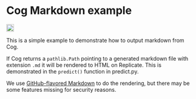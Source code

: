 # Cog Markdown example

<a href="https://replicate.ai/andreasjansson/cog-markdown-example"><img src="https://img.shields.io/static/v1?label=Replicate&message=Demo and Docker Image&color=darkgreen" height=20></a>

This is a simple example to demonstrate how to output markdown from Cog.

If Cog returns a `pathlib.Path` pointing to a generated markdown file with extension `.md` it will be rendered to HTML on Replicate. This is demonstrated in the `predict()` function in predict.py.

We use [GitHub-flavored Markdown](https://github.github.com/gfm) to do the rendering, but there may be some features missing for security reasons.
